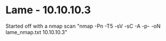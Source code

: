 # Lame - 10.10.10.3

Started off with a nmap scan "nmap -Pn -T5 -sV -sC -A -p- -oN lame_nmap.txt 10.10.10.3"
